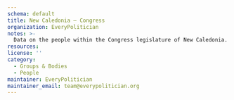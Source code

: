 ```yaml
---
schema: default
title: New Caledonia — Congress
organization: EveryPolitician
notes: >-
  Data on the people within the Congress legislature of New Caledonia.
resources:
license: ''
category:
  - Groups & Bodies
  - People
maintainer: EveryPolitician
maintainer_email: team@everypolitician.org
---
```

